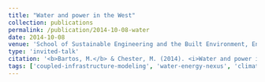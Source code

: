 ```yaml
---
title: "Water and power in the West"
collection: publications
permalink: /publication/2014-10-08-water
date: 2014-10-08
venue: 'School of Sustainable Engineering and the Built Environment, Environmental Engineering Seminar Series'
type: 'invited-talk'
citation: '<b>Bartos, M.</b> & Chester, M. (2014). <i>Water and power in the West</i>. School of Sustainable Engineering and the Built Environment, Environmental Engineering Seminar Series, Tempe, AZ.'
tags: ['coupled-infrastructure-modeling', 'water-energy-nexus', 'climate-change']
---
```

